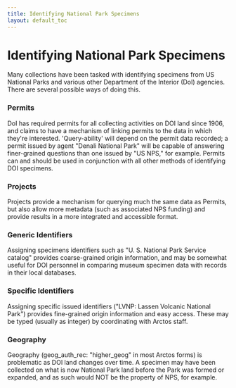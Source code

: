 ```yaml
---
title: Identifying National Park Specimens
layout: default_toc
---
```

# Identifying National Park Specimens

Many collections have been tasked with identifying specimens from US National Parks and various other Department of the Interior (DoI)
agencies. There are several possible ways of doing this.

### Permits

DoI has required permits for all collecting activities on DOI land since 1906, and claims to have a mechanism of linking permits 
to the data in which they're interested. 'Query-ability' will depend on the permit data recorded; a permit issued by agent
"Denali National Park" will be capable of answering finer-grained questions than one issued by "US NPS," for example.
Permits can and should be used in conjunction with all other methods of identifying DOI specimens.

### Projects

Projects provide a mechanism for querying much the same data as Permits, but also allow more metadata (such as associated NPS funding)
and provide results in a more integrated and accessible format.

### Generic Identifiers

Assigning specimens identifiers such as "U. S. National Park Service catalog" provides coarse-grained origin information, and may
be somewhat useful for DOI personnel in comparing museum specimen data with records in their local databases.

### Specific Identifiers

Assigning specific issued identifiers ("LVNP: Lassen Volcanic National Park") provides fine-grained origin information and easy access. 
These may be typed (usually as integer) by coordinating with Arctos staff.

### Geography

Geography (geog_auth_rec: "higher_geog" in most Arctos forms) is problematic as DOI land changes over time. A specimen may have been collected on what is now National Park land before the 
Park was formed or expanded, and as such would NOT be the property of NPS, for example.